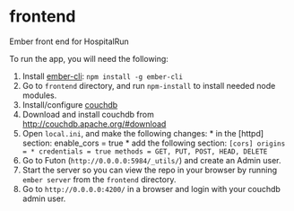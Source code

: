 frontend
========

Ember front end for HospitalRun

To run the app, you will need the following:

1. Install [ember-cli](https://www.npmjs.org/package/ember-cli): `npm install -g ember-cli`
2. Go to `frontend` directory, and run `npm-install` to install needed node modules.
3. Install/configure [couchdb](http://couchdb.apache.org/)
  1. Download and install couchdb from http://couchdb.apache.org/#download
  2. Open `local.ini`, and make the following changes:
    * in the [httpd] section: enable_cors = true
    * add the following section:
    ```
    [cors]
    origins = *
    credentials = true
    methods = GET, PUT, POST, HEAD, DELETE
    ```
  2. Go to Futon (`http://0.0.0.0:5984/_utils/`) and create an Admin user.
4. Start the server so you can view the repo in your browser by running `ember server` from the `frontend` directory.
5. Go to `http://0.0.0.0:4200/` in a browser and login with your couchdb admin user.
